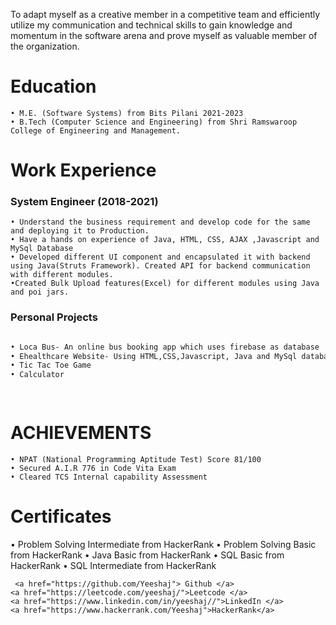 To adapt myself as a creative member in a competitive team and efficiently utilize my communication and technical skills to gain knowledge and momentum in the software arena and prove myself as valuable member of the organization.
# Education
```
• M.E. (Software Systems) from Bits Pilani 2021-2023
• B.Tech (Computer Science and Engineering) from Shri Ramswaroop College of Engineering and Management. 
```

# Work Experience

### System Engineer (2018-2021)
```
• Understand the business requirement and develop code for the same and deploying it to Production.
• Have a hands on experience of Java, HTML, CSS, AJAX ,Javascript and MySql Database
• Developed different UI component and encapsulated it with backend using Java(Struts Framework). Created API for backend communication with different modules.
•Created Bulk Upload features(Excel) for different modules using Java and poi jars.
```
### Personal Projects
```markdown

• Loca Bus- An online bus booking app which uses firebase as database 
• Ehealthcare Website- Using HTML,CSS,Javascript, Java and MySql database.  
• Tic Tac Toe Game
• Calculator

  
```

# ACHIEVEMENTS
```
• NPAT (National Programming Aptitude Test) Score 81/100
• Secured A.I.R 776 in Code Vita Exam
• Cleared TCS Internal capability Assessment
```

# Certificates


• Problem Solving Intermediate from HackerRank
• Problem Solving Basic from HackerRank
• Java  Basic from HackerRank
• SQL  Basic from HackerRank
• SQL  Intermediate from HackerRank
```
 <a href="https://github.com/Yeeshaj"> Github </a>
<a href="https://leetcode.com/yeeshaj/">Leetcode </a>
<a href="https://www.linkedin.com/in/yeeshaj//">LinkedIn </a>
<a href="https://www.hackerrank.com/Yeeshaj">HackerRank</a>



